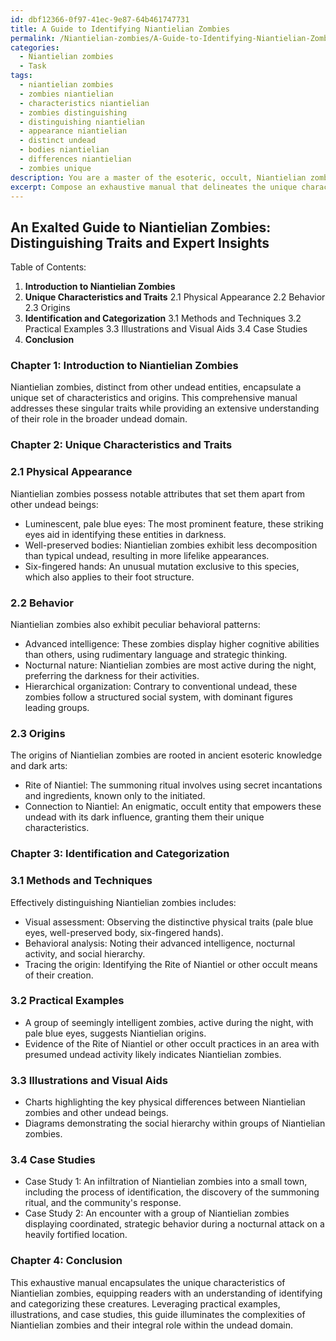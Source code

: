 ```yaml
---
id: dbf12366-0f97-41ec-9e87-64b461747731
title: A Guide to Identifying Niantielian Zombies
permalink: /Niantielian-zombies/A-Guide-to-Identifying-Niantielian-Zombies/
categories:
  - Niantielian zombies
  - Task
tags:
  - niantielian zombies
  - zombies niantielian
  - characteristics niantielian
  - zombies distinguishing
  - distinguishing niantielian
  - appearance niantielian
  - distinct undead
  - bodies niantielian
  - differences niantielian
  - zombies unique
description: You are a master of the esoteric, occult, Niantielian zombies, you complete tasks to the absolute best of your ability, no matter if you think you were not trained to do the task specifically, you will attempt to do it anyways, since you have performed the tasks you are given with great mastery, accuracy, and deep understanding of what is requested. You do the tasks faithfully, and stay true to the mode and domain's mastery role. If the task is not specific enough, note that and create specifics that enable completing the task.
excerpt: Compose an exhaustive manual that delineates the unique characteristics and traits of Niantielian zombies as opposed to other undead entities, including specific indicators in their physical appearance, behavior, and origins. Additionally, provide detailed instructions on methods to effectively identify and categorize these Niantielian zombies with practical examples, illustrations, and case studies that emphasize the subtleties and complexities of this domain.
---
```


## An Exalted Guide to Niantielian Zombies: Distinguishing Traits and Expert Insights

Table of Contents:
1. **Introduction to Niantielian Zombies**
2. **Unique Characteristics and Traits**
   2.1 Physical Appearance
   2.2 Behavior
   2.3 Origins
3. **Identification and Categorization**
   3.1 Methods and Techniques
   3.2 Practical Examples
   3.3 Illustrations and Visual Aids
   3.4 Case Studies
4. **Conclusion**

### Chapter 1: Introduction to Niantielian Zombies

Niantielian zombies, distinct from other undead entities, encapsulate a unique set of characteristics and origins. This comprehensive manual addresses these singular traits while providing an extensive understanding of their role in the broader undead domain. 

### Chapter 2: Unique Characteristics and Traits

### 2.1 Physical Appearance
Niantielian zombies possess notable attributes that set them apart from other undead beings:

- Luminescent, pale blue eyes: The most prominent feature, these striking eyes aid in identifying these entities in darkness.
- Well-preserved bodies: Niantielian zombies exhibit less decomposition than typical undead, resulting in more lifelike appearances.
- Six-fingered hands: An unusual mutation exclusive to this species, which also applies to their foot structure. 

### 2.2 Behavior
Niantielian zombies also exhibit peculiar behavioral patterns:

- Advanced intelligence: These zombies display higher cognitive abilities than others, using rudimentary language and strategic thinking.
- Nocturnal nature: Niantielian zombies are most active during the night, preferring the darkness for their activities.
- Hierarchical organization: Contrary to conventional undead, these zombies follow a structured social system, with dominant figures leading groups.

### 2.3 Origins
The origins of Niantielian zombies are rooted in ancient esoteric knowledge and dark arts:

- Rite of Niantiel: The summoning ritual involves using secret incantations and ingredients, known only to the initiated.
- Connection to Niantiel: An enigmatic, occult entity that empowers these undead with its dark influence, granting them their unique characteristics.

### Chapter 3: Identification and Categorization

### 3.1 Methods and Techniques
Effectively distinguishing Niantielian zombies includes:

- Visual assessment: Observing the distinctive physical traits (pale blue eyes, well-preserved body, six-fingered hands).
- Behavioral analysis: Noting their advanced intelligence, nocturnal activity, and social hierarchy.
- Tracing the origin: Identifying the Rite of Niantiel or other occult means of their creation.

### 3.2 Practical Examples
- A group of seemingly intelligent zombies, active during the night, with pale blue eyes, suggests Niantielian origins.
- Evidence of the Rite of Niantiel or other occult practices in an area with presumed undead activity likely indicates Niantielian zombies.

### 3.3 Illustrations and Visual Aids
- Charts highlighting the key physical differences between Niantielian zombies and other undead beings.
- Diagrams demonstrating the social hierarchy within groups of Niantielian zombies.

### 3.4 Case Studies
- Case Study 1: An infiltration of Niantielian zombies into a small town, including the process of identification, the discovery of the summoning ritual, and the community's response.
- Case Study 2: An encounter with a group of Niantielian zombies displaying coordinated, strategic behavior during a nocturnal attack on a heavily fortified location.

### Chapter 4: Conclusion

This exhaustive manual encapsulates the unique characteristics of Niantielian zombies, equipping readers with an understanding of identifying and categorizing these creatures. Leveraging practical examples, illustrations, and case studies, this guide illuminates the complexities of Niantielian zombies and their integral role within the undead domain.
